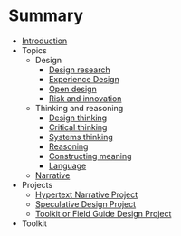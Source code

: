 # Summary

* [Introduction](README.md)
* Topics
   * Design
     * [Design research](topics/design_research.md)
     * [Experience Design](topics/experience_design.md)
     * [Open design](topics/open_design.md)
     * [Risk and innovation](topics/risk_and_innovation.md)
   * Thinking and reasoning
     * [Design thinking](topics/design_thinking.md)
     * [Critical thinking](topics/critical_thinking.md)
     * [Systems thinking](topics/systems_thinking.md)
     * [Reasoning](topics/reasoning.md)
     * [Constructing meaning](topics/constructing_meaning.md)
     * [Language](topics/language.md)
   * [Narrative](topics/narrative.md)
* Projects
   * [Hypertext Narrative Project](projects/hypertext_narrative_project.md)
   * [Speculative Design Project](projects/speculative_design_project.md)
   * [Toolkit or Field Guide Design Project](projects/toolkit_or_field_guide_design_project.md)
* Toolkit

